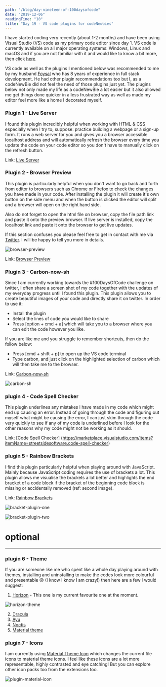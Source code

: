 ```yaml
---
path: "/blog/day-nineteen-of-100daysofcode"
date: "2019-12-06"
readingTime: "10"
title: "Day 19 - VS code plugins for codeNewbies"
---
```


I have started coding very recently (about 1-2 months) and have been using Visual Studio (VS) code as my primary code editor since day 1. VS code is currently available on all major operating systems: Windows, Linux and macOS and if you are not familiar with it and would like to know a bit more, then click [here](https://code.visualstudio.com/docs).

VS code as well as the plugins I mentioned below was recommended to me by my husband [Foysal](https://www.codementor.io/foysalit) who has 8 years of experience in full stack development. He had other plugin recommendations too but I, as a codeNewBie did not feel the need of those plugins just yet. The plugins below not only made my life as a codeNewBie a lot easier but it also allowed me get things done quicker in a less frustrated way as well as made my editor feel more like a home I decorated myself.  

### Plugin 1 - Live Server

I found this plugin incredibly helpful when working with HTML & CSS especially when I try to, suppose: practice building a webpage or a sign-up form. It runs a web server for you and gives you a browser accessible localhost address and will automatically refresh the browser every time you update the code on your code editor so you don't have to manually click on the refresh button. 

Link: [Live Server](https://marketplace.visualstudio.com/items?itemName=ritwickdey.LiveServer)


### Plugin 2 - Browser Preview

This plugin is particularly helpful when you don't want to go back and forth from editor to browsers such as Chrome or Firefox to check the changes you have made in your code. After installing the plugin it will create it's own button on the side menu and when the button is clicked the editor will split and a browser will open on the right hand side.

Also do not forget to open the html file on browser, copy the file path link and paste it onto the preview browser. If live server is installed, copy the localhost link and paste it onto the browser to get live updates. 

If this section confuses you please feel free to get in contact with me via [Twitter](https://twitter.com/suborna00). I will be happy to tell you more in details.

![browser-preview](./images/browser-preview.png)

Link: [Browser Preview](https://marketplace.visualstudio.com/items?itemName=auchenberg.vscode-browser-preview)

### Plugin 3 - Carbon-now-sh

Since I am currently working towards the #100DaysOfCode challenge on twitter, I often share a screen shot of my code together with the updates of my everyday progress until I found this plugin. This plugin allows you to create beautiful images of your code and directly share it on twitter. In order to use it:

- Install the plugin
- Select the lines of code you would like to share
- Press [option + cmd + a] which will take you to a browser where you can edit the code however you like.

If you are like me and you struggle to remember shortcuts, then do the follow below: 

- Press [cmd + shift + p] to open up the VS code terminal  
- Type carbon, and just click on the highlighted selection of carbon which will then take me to the browser. 


Link: [Carbon-now-sh](https://carbon.now.sh/)

![carbon-sh](./images/carbon-sh.png)

### plugin 4 - Code Spell Checker

This plugin underlines any mistakes I have made in my code which might end up causing an error. Instead of going through the code and figuring out myself what might be causing the error, I can just skim through the code very quickly to see if any of my code is underlined before I look for the other reasons why my code might not be working as it should.

Link: [Code Spell Checker] (https://marketplace.visualstudio.com/items?itemName=streetsidesoftware.code-spell-checker)

### plugin 5 - Rainbow Brackets

I find this plugin particularly helpful when playing around with JavaScript. Mainly because JavaScript coding requires the use of brackets a lot. This plugin allows me visualise the brackets a lot better and highlights the end bracket of a code block if the bracket of the beginning code block is missing or accidentally removed (ref: second image). 

Link: [Rainbow Brackets](https://marketplace.visualstudio.com/items?itemName=2gua.rainbow-brackets)

![bracket-plugin-one](./images/bracket-plugin-one.png)

![bracket-plugin-two](./images/bracket-plugin-two.png)

# optional
----
### plugin 6 - Theme 

If you are someone like me who spent like a whole day playing around with themes, installing and uninstalling to make the codes look more colourful and presentable 😛 (I know I know I am crazy!) then here are a few I would suggest: 

1. [Horizon](https://marketplace.visualstudio.com/items?itemName=jolaleye.horizon-theme-vscode) - This one is my current favourite one at the moment.

![horizon-theme](./images/horizon-theme.png)

2. [Dracula](https://marketplace.visualstudio.com/items?itemName=dracula-theme.theme-dracula) 
3. [Ayu](https://marketplace.visualstudio.com/items?itemName=teabyii.ayu) 
4. [Noctis](https://marketplace.visualstudio.com/items?itemName=liviuschera.noctis)
5. [Material theme](https://marketplace.visualstudio.com/items?itemName=Equinusocio.vsc-material-theme)

### plugin 7 - Icons

I am currently using [Material Theme Icon](https://marketplace.visualstudio.com/items?itemName=PKief.material-icon-theme) which changes the current file icons to material theme icons. I feel like these icons are a lot more representable, highly contrasted and eye catching! But you can explore other icon packs too from the extensions too. 

![plugin-material-icon](./images/plugin-material-icon.png)

